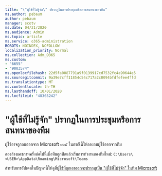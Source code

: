 ```yaml
---
title: "\"ผู้ใช้ที่ไม่รู้จัก\" ปรากฏในการประชุมหรือการสนทนาของทีม"
ms.author: pebaum
author: pebaum
manager: scotv
ms.date: 04/21/2020
ms.audience: Admin
ms.topic: article
ms.service: o365-administration
ROBOTS: NOINDEX, NOFOLLOW
localization_priority: Normal
ms.collection: Adm_O365
ms.custom:
- "6655"
- "9003574"
ms.openlocfilehash: 22d5fa0087791a9f0139917cd7532fc4a90644e5
ms.sourcegitcommit: 9a39e7cff11854c54c717a2c0094bfdfefee4ffd
ms.translationtype: MT
ms.contentlocale: th-TH
ms.lasthandoff: 10/01/2020
ms.locfileid: "48365242"
---
```

# <a name="unknown-user-appears-in-teams-meetings-or-chats"></a>"ผู้ใช้ที่ไม่รู้จัก" ปรากฏในการประชุมหรือการสนทนาของทีม

ผู้ใช้อาจถูกลบออกจาก Microsoft ๓๖๕ ในกรณีนี้ให้ลองลบผู้ใช้ออกจากทีม  

ลองล้างแคชกาทครั้งต่อไปนี้เมื่อทีมถูกปิดแล้วเริ่มการทำงานของทีมใหม่: `C:\Users\<USER>\AppData\Roaming\Microsoft\Teams`

สำหรับการอัปเดตในปัญหานี้ให้ดูที่[ผู้ใช้ที่ถูกเอาออกจะปรากฏเป็น "ผู้ใช้ที่ไม่รู้จัก" ในทีม Microsoft](https://docs.microsoft.com/MicrosoftTeams/troubleshoot/known-issues/removed-user-appears-as-unknown)
